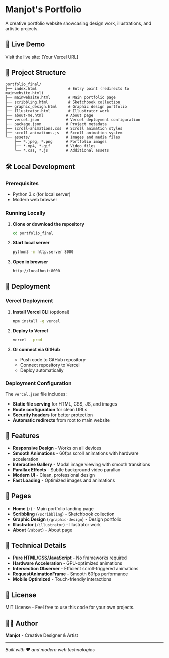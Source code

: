 # Manjot's Portfolio

A creative portfolio website showcasing design work, illustrations, and artistic projects.

## 🚀 Live Demo

Visit the live site: [Your Vercel URL]

## 📁 Project Structure

```
portfolio_final/
├── index.html              # Entry point (redirects to mainwebsite.html)
├── mainwebsite.html        # Main portfolio page
├── scribbling.html         # Sketchbook collection
├── graphic_design.html     # Graphic design portfolio
├── Illustrator.html        # Illustrator work
├── about-me.html          # About page
├── vercel.json            # Vercel deployment configuration
├── package.json           # Project metadata
├── scroll-animations.css  # Scroll animation styles
├── scroll-animations.js   # Scroll animation system
└── assets/                # Images and media files
    ├── *.jpeg, *.png      # Portfolio images
    ├── *.mp4, *.gif       # Video files
    └── *.css, *.js        # Additional assets
```

## 🛠️ Local Development

### Prerequisites
- Python 3.x (for local server)
- Modern web browser

### Running Locally

1. **Clone or download the repository**
   ```bash
   cd portfolio_final
   ```

2. **Start local server**
   ```bash
   python3 -m http.server 8000
   ```

3. **Open in browser**
   ```
   http://localhost:8000
   ```

## 🚀 Deployment

### Vercel Deployment

1. **Install Vercel CLI** (optional)
   ```bash
   npm install -g vercel
   ```

2. **Deploy to Vercel**
   ```bash
   vercel --prod
   ```

3. **Or connect via GitHub**
   - Push code to GitHub repository
   - Connect repository to Vercel
   - Deploy automatically

### Deployment Configuration

The `vercel.json` file includes:
- **Static file serving** for HTML, CSS, JS, and images
- **Route configuration** for clean URLs
- **Security headers** for better protection
- **Automatic redirects** from root to main website

## 🎨 Features

- **Responsive Design** - Works on all devices
- **Smooth Animations** - 60fps scroll animations with hardware acceleration
- **Interactive Gallery** - Modal image viewing with smooth transitions
- **Parallax Effects** - Subtle background video parallax
- **Modern UI** - Clean, professional design
- **Fast Loading** - Optimized images and animations

## 📱 Pages

- **Home** (`/`) - Main portfolio landing page
- **Scribbling** (`/scribbling`) - Sketchbook collection
- **Graphic Design** (`/graphic-design`) - Design portfolio
- **Illustrator** (`/illustrator`) - Illustrator work
- **About** (`/about`) - About page

## 🔧 Technical Details

- **Pure HTML/CSS/JavaScript** - No frameworks required
- **Hardware Acceleration** - GPU-optimized animations
- **Intersection Observer** - Efficient scroll-triggered animations
- **RequestAnimationFrame** - Smooth 60fps performance
- **Mobile Optimized** - Touch-friendly interactions

## 📄 License

MIT License - Feel free to use this code for your own projects.

## 👨‍🎨 Author

**Manjot** - Creative Designer & Artist

---

*Built with ❤️ and modern web technologies*